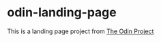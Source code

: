 # odin-landing-page
This is a landing page project from [The Odin Project](https://theodinproject.com)
